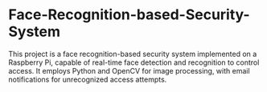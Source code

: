 # Face-Recognition-based-Security-System
This project is a face recognition-based security system implemented on a Raspberry Pi, capable of real-time face detection and recognition to control access. It employs Python and OpenCV for image processing, with email notifications for unrecognized access attempts.
